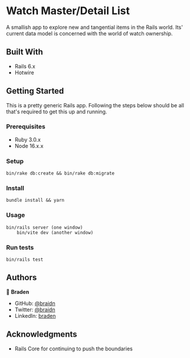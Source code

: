 # Watch Master/Detail List

A smallish app to explore new and tangential items in the Rails world.
Its' current data model is concerned with the world of watch ownership.

## Built With

- Rails 6.x
- Hotwire

## Getting Started

This is a pretty generic Rails app.
Following the steps below should be all that's required to get this up and running.

### Prerequisites

- Ruby 3.0.x
- Node 16.x.x

### Setup

    bin/rake db:create && bin/rake db:migrate

### Install

    bundle install && yarn

### Usage

    bin/rails server (one window)
		bin/vite dev (another window)

### Run tests

    bin/rails test

## Authors

👤 **Braden**

- GitHub: [@braidn](https://github.com/braidn)
- Twitter: [@braidn](https://twitter.com/braidn)
- LinkedIn: [braden](https://linkedin.com/bradendouglass)

## Acknowledgments

- Rails Core for continuing to push the boundaries
